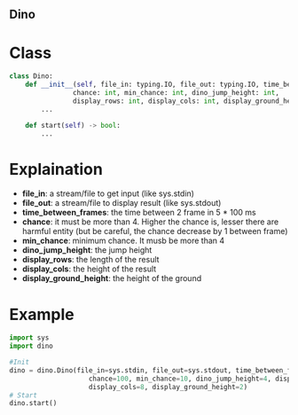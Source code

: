 ## Dino

# Class

```py
class Dino:
    def __init__(self, file_in: typing.IO, file_out: typing.IO, time_between_frames: int,
                chance: int, min_chance: int, dino_jump_height: int,
                display_rows: int, display_cols: int, display_ground_height: int):
        ...

    def start(self) -> bool:
        ...
```

# Explaination

- **file_in**: a stream/file to get input (like sys.stdin)
- **file_out**: a stream/file to display result (like sys.stdout)
- **time_between_frames**: the time between 2 frame in 5 * 100 ms
- **chance**: it must be more than 4. Higher the chance is, lesser there are harmful entity (but be careful, the chance decrease by 1 between frame)
- **min_chance**: minimum chance. It musb be more than 4
- **dino_jump_height**: the jump height
- **display_rows**: the length of the result
- **display_cols**: the height of the result
- **display_ground_height**: the height of the ground

# Example

```py
import sys
import dino

#Init
dino = dino.Dino(file_in=sys.stdin, file_out=sys.stdout, time_between_frames=5 * 100000000, 
                    chance=100, min_chance=10, dino_jump_height=4, display_rows=25, 
                    display_cols=8, display_ground_height=2)
# Start
dino.start()
```